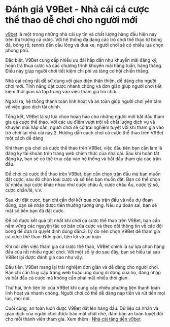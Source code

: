# Đánh giá V9Bet - Nhà cái cá cược thể thao dễ chơi cho người mới 
 
 <a href="https://v9bet.ren/ "> v9bet</a> là một trong những nhà cái uy tín và chất lượng hàng đầu hiện nay trên thị trường cá cược. Với hệ thống đa dạng các trò chơi thể thao từ bóng đá, bóng rổ, tennis đến cầu lông và đua xe, người chơi sẽ có nhiều lựa chọn phong phú.
 
 Đặc biệt, V9Bet cung cấp nhiều ưu đãi hấp dẫn như khuyến mãi đăng ký, hoàn trả thua cược và các chương trình khuyến mãi hàng tuần, hàng tháng. Điều này giúp người chơi tiết kiệm chi phí và tăng cơ hội chiến thắng.
 
 Nhà cái cũng rất dễ sử dụng với giao diện thân thiện, dễ dàng cho người chơi mới. Tính năng đặt cược nhanh chóng và đơn giản giúp người chơi tiết kiệm thời gian và tập trung vào việc tham gia trò chơi.
 
 Ngoài ra, hệ thống thanh toán linh hoạt và an toàn giúp người chơi yên tâm về việc giao dịch tài chính.
 
 Tổng kết, V9Bet là sự lựa chọn hoàn hảo cho những người mới bắt đầu tham gia cá cược thể thao. Với các ưu điểm vượt trội về chất lượng dịch vụ và khuyến mãi hấp dẫn, người chơi sẽ có trải nghiệm tuyệt vời khi tham gia vào trò chơi tại nhà cái này.2. Hướng dẫn cách chơi cá cược thể thao trên V9Bet một cách dễ dàng
 
 Khi tham gia chơi cá cược thể thao trên V9Bet, việc đầu tiên bạn cần làm là đăng ký tài khoản trên trang web chính thức của nhà cái. Sau khi hoàn tất đăng ký, bạn sẽ có thể truy cập vào hệ thống và bắt đầu tham gia các trận đấu.
 
 Để chơi cá cược thể thao trên V9Bet, bạn cần chọn trận đấu mà bạn muốn đặt cược, sau đó chọn loại cược và số tiền bạn muốn đặt. Bạn có thể chọn từ nhiều loại cược khác nhau như cược châu Á, cược châu Âu, cược tỷ số, cược chẵn/lẻ, v.v.
 
 Sau khi đặt cược, bạn chỉ cần đợi kết quả của trận đấu và nếu dự đoán đúng, bạn sẽ nhận được tiền thưởng tương ứng. Nếu dự đoán sai, bạn sẽ mất số tiền bạn đã đặt cược.
 
 Để có được kết quả tốt nhất khi chơi cá cược thể thao trên V9Bet, bạn cần nắm vững các nguyên tắc cơ bản của cược và theo dõi thông tin về các đội bóng để đưa ra quyết định đúng đắn.3. Lý do nên chọn V9Bet để tham gia cá cược thể thao: Đơn giản, tiện lợi và an toàn
 
 Khi nói đến việc tham gia cá cược thể thao, V9Bet chính là sự lựa chọn hàng đầu của rất nhiều người chơi. Với một số lý do sau đây, bạn sẽ hiểu tại sao V9Bet lại được đánh giá cao như vậy.
 
 Đầu tiên, V9Bet mang lại trải nghiệm đơn giản và dễ dàng cho người chơi. Bạn chỉ cần truy cập trang web hoặc ứng dụng di động của họ, đăng nhập và bắt đầu cá cược mà không cần phải mất nhiều thời gian.
 
 Thứ hai, tính tiện lợi của V9Bet khi cung cấp nhiều phương tiện thanh toán linh hoạt và nhanh chóng. Người chơi có thể dễ dàng nạp tiền và rút tiền mọi lúc, mọi nơi.
 
 Cuối cùng, an toàn luôn được V9Bet đặt lên hàng đầu. Dữ liệu cá nhân và giao dịch của người chơi được bảo mật chặt chẽ, đảm bảo an toàn tuyệt đối cho mỗi thành viên tham gia.
Xem thêm : <a href="https://v9bet.ren/ "> Nhà cái tặng tiền v9bet</a>
